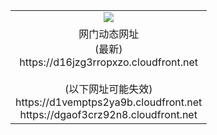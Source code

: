 ﻿<table>
  <tr></tr>
  <tr><td colspan=2 align=center><img src="https://d16jzg3rropxzo.cloudfront.net/Up/oGate.jpg" /></td></tr>
  <tr><td colspan=2 align=center>网门动态网址<br/>(最新)
<br>https://d16jzg3rropxzo.cloudfront.net
<br/><br/>(以下网址可能失效)
<br>https://d1vemptps2ya9b.cloudfront.net
<br>https://dgaof3crz92n8.cloudfront.net
    </td>
  </tr>
</table>

